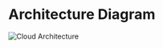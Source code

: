 # Architecture Diagram
![Cloud Architecture](https://user-images.githubusercontent.com/16771552/196020042-6f12ff7b-f6f2-4da3-a637-e0968c13ed73.jpeg)


